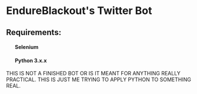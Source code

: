 <h1>EndureBlackout's Twitter Bot</h1>
<h2>Requirements:</h2>
<ol>
  <dl><h4>Selenium</h4></dl>
  <dl><h4>Python 3.x.x</h4></dl>
</ol>
THIS IS NOT A FINISHED BOT OR IS IT MEANT FOR ANYTHING REALLY PRACTICAL. THIS IS JUST ME TRYING TO APPLY PYTHON TO SOMETHING REAL.
